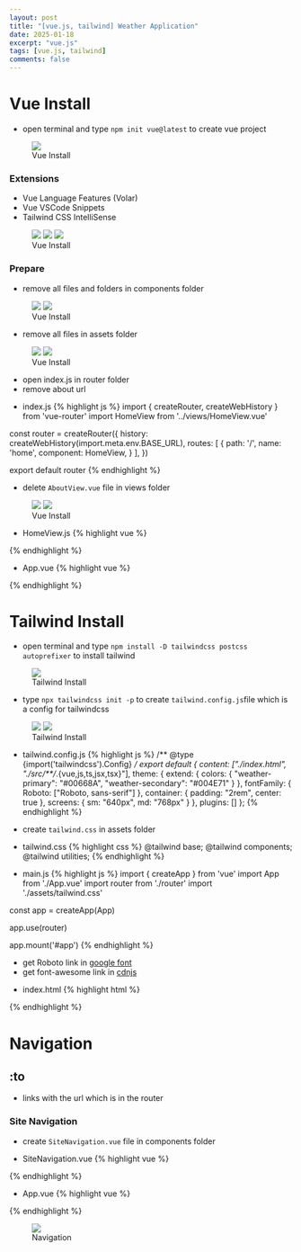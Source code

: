 ```yaml
---
layout: post
title: "[vue.js, tailwind] Weather Application"
date: 2025-01-18
excerpt: "vue.js"
tags: [vue.js, tailwind]
comments: false
---
```


# Vue Install
- open terminal and type `npm init vue@latest` to create vue project

<figure>
  <a href="/assets/img/posts/vue_weather/3.jpg"><img src="/assets/img/posts/vue_weather/3.jpg"></a>
	<figcaption>Vue Install</figcaption>
</figure>

### Extensions
* Vue Language Features (Volar)
* Vue VSCode Snippets
* Tailwind CSS IntelliSense

<figure class="third">
  <a href="/assets/img/posts/vue_weather/0.jpg"><img src="/assets/img/posts/vue_weather/0.jpg"></a>
  <a href="/assets/img/posts/vue_weather/1.jpg"><img src="/assets/img/posts/vue_weather/1.jpg"></a>
  <a href="/assets/img/posts/vue_weather/2.jpg"><img src="/assets/img/posts/vue_weather/2.jpg"></a>
	<figcaption>Vue Install</figcaption>
</figure>

### Prepare
- remove all files and folders in components folder

<figure class="half">
  <a href="/assets/img/posts/vue_weather/4.jpg"><img src="/assets/img/posts/vue_weather/4.jpg"></a>
  <a href="/assets/img/posts/vue_weather/5.jpg"><img src="/assets/img/posts/vue_weather/5.jpg"></a>
	<figcaption>Vue Install</figcaption>
</figure>

- remove all files in assets folder

<figure class="half">
  <a href="/assets/img/posts/vue_weather/11.jpg"><img src="/assets/img/posts/vue_weather/11.jpg"></a>
  <a href="/assets/img/posts/vue_weather/12.jpg"><img src="/assets/img/posts/vue_weather/12.jpg"></a>
	<figcaption>Vue Install</figcaption>
</figure>

- open index.js in router folder
- remove about url

* index.js
{% highlight js %}
import { createRouter, createWebHistory } from 'vue-router'
import HomeView from '../views/HomeView.vue'

const router = createRouter({
  history: createWebHistory(import.meta.env.BASE_URL),
  routes: [
    {
      path: '/',
      name: 'home',
      component: HomeView,
    }
  ],
})

export default router
{% endhighlight %}

- delete `AboutView.vue` file in views folder

<figure class="half">
  <a href="/assets/img/posts/vue_weather/6.jpg"><img src="/assets/img/posts/vue_weather/6.jpg"></a>
  <a href="/assets/img/posts/vue_weather/7.jpg"><img src="/assets/img/posts/vue_weather/7.jpg"></a>
	<figcaption>Vue Install</figcaption>
</figure>

* HomeView.js
{% highlight vue %}
<script setup></script>

<template>
  <main></main>
</template>
{% endhighlight %}

* App.vue
{% highlight vue %}
<template>
  <div>
    <RouterView />
  </div>
</template>

<script setup>
import { RouterView } from "vue-router";
</script>

<style lang="scss" scoped></style>
{% endhighlight %}

# Tailwind Install
- open terminal and type `npm install -D tailwindcss postcss autoprefixer` to install tailwind

<figure>
  <a href="/assets/img/posts/vue_weather/8.jpg"><img src="/assets/img/posts/vue_weather/8.jpg"></a>
	<figcaption>Tailwind Install</figcaption>
</figure>

- type `npx tailwindcss init -p` to create `tailwind.config.js`file which is a config for tailwindcss

<figure class="half">
  <a href="/assets/img/posts/vue_weather/9.jpg"><img src="/assets/img/posts/vue_weather/9.jpg"></a>
  <a href="/assets/img/posts/vue_weather/10.jpg"><img src="/assets/img/posts/vue_weather/10.jpg"></a>
	<figcaption>Tailwind Install</figcaption>
</figure>

* tailwind.config.js
{% highlight js %}
/** @type {import('tailwindcss').Config} */
export default {
  content: ["./index.html", "./src/**/*.{vue,js,ts,jsx,tsx}"],
  theme: {
    extend: {
      colors: {
        "weather-primary": "#00668A",
        "weather-secondary": "#004E71"
      }
    },
    fontFamily: {
      Roboto: ["Roboto, sans-serif"]
    },
    container: {
      padding: "2rem",
      center: true
    },
    screens: {
      sm: "640px",
      md: "768px"
    }
  },
  plugins: []
};
{% endhighlight %}

- create `tailwind.css` in assets folder

* tailwind.css
{% highlight css %}
@tailwind base;
@tailwind components;
@tailwind utilities;
{% endhighlight %}

* main.js
{% highlight js %}
import { createApp } from 'vue'
import App from './App.vue'
import router from './router'
import './assets/tailwind.css'

const app = createApp(App)

app.use(router)

app.mount('#app')
{% endhighlight %}

- get Roboto link in <a href="https://fonts.google.com/selection/embed">google font</a>
- get font-awesome link in <a href="https://cdnjs.com/libraries/font-awesome">cdnjs</a>

* index.html
{% highlight html %}
<!DOCTYPE html>
<html lang="">
  <head>
    <meta charset="UTF-8">
    <link rel="icon" href="/favicon.ico">
    <meta name="viewport" content="width=device-width, initial-scale=1.0">
    <link rel="preconnect" href="https://fonts.googleapis.com">
    <link rel="preconnect" href="https://fonts.gstatic.com" crossorigin>
    <link href="https://fonts.googleapis.com/css2?family=Roboto:ital,wght@0,100..900;1,100..900&display=swap" rel="stylesheet">
    <link rel="stylesheet" href="https://cdnjs.cloudflare.com/ajax/libs/font-awesome/6.7.2/css/all.min.css" integrity="sha512-Evv84Mr4kqVGRNSgIGL/F/aIDqQb7xQ2vcrdIwxfjThSH8CSR7PBEakCr51Ck+w+/U6swU2Im1vVX0SVk9ABhg==" crossorigin="anonymous" referrerpolicy="no-referrer" />
    <title>Vue Weather</title>
  </head>
  <body>
    <div id="app"></div>
    <script type="module" src="/src/main.js"></script>
  </body>
</html>
{% endhighlight %}

# Navigation

## :to
- links with the url which is in the router

### Site Navigation
- create `SiteNavigation.vue` file in components folder

* SiteNavigation.vue
{% highlight vue %}
<template>
  <header class="sticky top-0 bg-weather-primary shadow-lg">
    <nav class="container flex flex-col sm:flex-row items-center gap-4 text-white py-6">
      <RouterLink :to="{ name: 'home' }">
        <div class="flex items-center gap-3">
          <i class="fa-solid fa-sun text-2xl"></i>
          <p class="text-2xl">The Local Weather</p>
        </div>
      </RouterLink>

      <div class="flex gap-3 flex-1 justify-end">
        <i class="fa-solid fa-circle-info text-xl hover:text-weather-secondary duration-150 cursor-pointer"></i>
        <i class="fa-solid fa-plus text-xl hover:text-weather-secondary duration-150 cursor-pointer"></i>
      </div>
    </nav>
  </header>
</template>

<script setup>
import { RouterLink } from 'vue-router';
</script>
{% endhighlight %}

* App.vue
{% highlight vue %}
<template>
  <div class="flex flex-col min-h-screen font-Roboto bg-weather-primary">
    <SiteNavigation/>
    <RouterView />
  </div>
</template>

<script setup>
import { RouterView } from "vue-router";
import SiteNavigation from "./components/SiteNavigation.vue";
</script>

<style lang="scss" scoped></style>
{% endhighlight %}

<figure>
  <a href="/assets/img/posts/vue_weather/13.jpg"><img src="/assets/img/posts/vue_weather/13.jpg"></a>
	<figcaption>Navigation</figcaption>
</figure>
